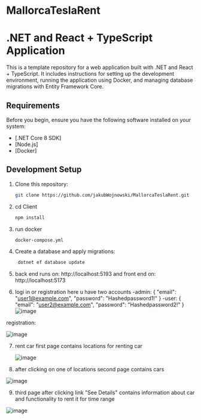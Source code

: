 # MallorcaTeslaRent

# .NET and React + TypeScript Application

This is a template repository for a web application built with .NET and React + TypeScript. It includes instructions for setting up the development environment, running the application using Docker, and managing database migrations with Entity Framework Core.

## Requirements

Before you begin, ensure you have the following software installed on your system:

- [.NET Core 8 SDK] 
- [Node.js]
- [Docker]

## Development Setup
1. Clone this repository:
   ```bash
   git clone https://github.com/jakubWojnowski/MallorcaTeslaRent.git

2. cd Client
    ```bash
    npm install

3. run docker
   ```bash
   docker-compose.yml
   
4. Create a database and apply migrations:
   ```bash
    dotnet ef database update

5. back end runs on: http://localhost:5193 and front end on: http://localhost:5173

6. logi in or registration
   here u have two accounts
   -admin:
   {
  "email": "user1@example.com",
  "password": "Hashedpassword1!"
}
-user:
{
  "email": "user2@example.com",
  "password": "Hashedpassword2!"
}
![image](https://github.com/jakubWojnowski/MallorcaTeslaRent/assets/83953649/e8b16322-0889-4524-9953-49f6d436bb78)

registration: 

![image](https://github.com/jakubWojnowski/MallorcaTeslaRent/assets/83953649/2faae036-938a-409c-8543-f1d4f8f395f6)

7. rent car
   first page contains locations for renting car
   
   ![image](https://github.com/jakubWojnowski/MallorcaTeslaRent/assets/83953649/5e10763e-7d09-41df-af42-85cbb2459ceb)

8. after clicking on one of locations second page contains cars
   
![image](https://github.com/jakubWojnowski/MallorcaTeslaRent/assets/83953649/f271dbcc-c7e0-4ad9-bbe2-c66e80c17bf9)

9. third page after clicking link "See Details" contains information about car and functionality to rent it for time range 

![image](https://github.com/jakubWojnowski/MallorcaTeslaRent/assets/83953649/a809de2c-9c7e-4f36-96bf-a7d2a82be196)




